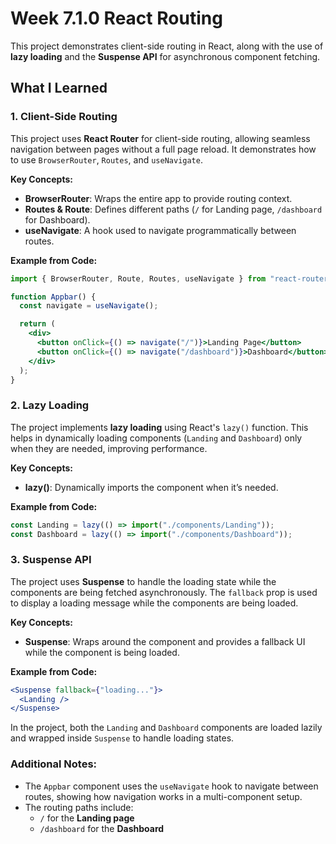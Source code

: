 # Week 7.1.0 React Routing 

This project demonstrates client-side routing in React, along with the use of **lazy loading** and the **Suspense API** for asynchronous component fetching.

## What I Learned

### 1. Client-Side Routing

This project uses **React Router** for client-side routing, allowing seamless navigation between pages without a full page reload. It demonstrates how to use `BrowserRouter`, `Routes`, and `useNavigate`.

**Key Concepts:**

- **BrowserRouter**: Wraps the entire app to provide routing context.
- **Routes & Route**: Defines different paths (`/` for Landing page, `/dashboard` for Dashboard).
- **useNavigate**: A hook used to navigate programmatically between routes.

**Example from Code:**

```jsx
import { BrowserRouter, Route, Routes, useNavigate } from "react-router-dom";

function Appbar() {
  const navigate = useNavigate();

  return (
    <div>
      <button onClick={() => navigate("/")}>Landing Page</button>
      <button onClick={() => navigate("/dashboard")}>Dashboard</button>
    </div>
  );
}
```

### 2. Lazy Loading

The project implements **lazy loading** using React's `lazy()` function. This helps in dynamically loading components (`Landing` and `Dashboard`) only when they are needed, improving performance.

**Key Concepts:**

- **lazy()**: Dynamically imports the component when it’s needed.

**Example from Code:**

```jsx
const Landing = lazy(() => import("./components/Landing"));
const Dashboard = lazy(() => import("./components/Dashboard"));
```

### 3. Suspense API

The project uses **Suspense** to handle the loading state while the components are being fetched asynchronously. The `fallback` prop is used to display a loading message while the components are being loaded.

**Key Concepts:**

- **Suspense**: Wraps around the component and provides a fallback UI while the component is being loaded.

**Example from Code:**

```jsx
<Suspense fallback={"loading..."}>
  <Landing />
</Suspense>
```

In the project, both the `Landing` and `Dashboard` components are loaded lazily and wrapped inside `Suspense` to handle loading states.

### Additional Notes:

- The `Appbar` component uses the `useNavigate` hook to navigate between routes, showing how navigation works in a multi-component setup.
- The routing paths include:
  - `/` for the **Landing page**
  - `/dashboard` for the **Dashboard**
